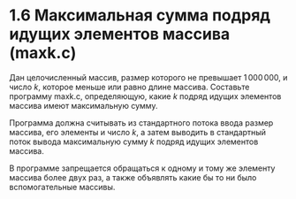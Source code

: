 # 1.6 Максимальная сумма подряд идущих элементов массива (maxk.c)
Дан целочисленный массив, размер которого не превышает $1\,000\,000$, и число $k$, которое меньше или равно длине массива. Составьте программу maxk.c, определяющую, какие $k$ подряд идущих элементов массива имеют максимальную сумму.

Программа должна считывать из стандартного потока ввода размер массива, его элементы и число $k$, а затем выводить в стандартный поток вывода максимальную сумму $k$ подряд идущих элементов массива.

В программе запрещается обращаться к одному и тому же элементу массива более двух раз, а также объявлять какие бы то ни было вспомогательные массивы.
